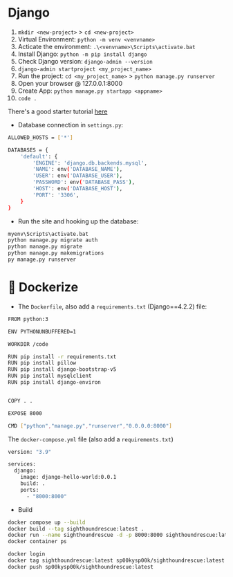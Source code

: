 # Django

1. `mkdir <new-project>` > `cd <new-project>`
2. Virtual Environment: `python -m venv <venvname>`
3. Acticate the environment: `.\<venvname>\Scripts\activate.bat`
4. Install Django: `python -m pip install django`
5. Check Django version: `django-admin --version`
6. `django-admin startproject <my_project_name>`
7. Run the project: `cd <my_project_name>` > `python manage.py runserver`
8. Open your browser @ 127.0.0.1:8000
9. Create App: `python manage.py startapp <appname>`
10. `code .`

There's a good starter tutorial [here](https://www.w3schools.com/django/index.php)
+ Database connection in `settings.py`:

```sh
ALLOWED_HOSTS = ['*']

DATABASES = {
    'default': {
        'ENGINE': 'django.db.backends.mysql',
        'NAME': env('DATABASE_NAME'),
        'USER': env('DATABASE_USER'),
        'PASSWORD': env('DATABASE_PASS'),
        'HOST': env('DATABASE_HOST'),
        'PORT': '3306',
    }
}
```


+ Run the site and hooking up the database:
```sh
myenv\Scripts\activate.bat
python manage.py migrate auth
python manage.py migrate
python manage.py makemigrations
py manage.py runserver
```

# 🐋 Dockerize

+ The `Dockerfile`, also add a `requirements.txt` (Django==4.2.2) file:
```sh
FROM python:3

ENV PYTHONUNBUFFERED=1

WORKDIR /code

RUN pip install -r requirements.txt
RUN pip install pillow
RUN pip install django-bootstrap-v5
RUN pip install mysqlclient
RUN pip install django-environ


COPY . .

EXPOSE 8000

CMD ["python","manage.py","runserver","0.0.0.0:8000"]
```

The `docker-compose.yml` file (also add a `requirements.txt`)

```sh
version: "3.9"

services:
  django:
    image: django-hello-world:0.0.1
    build: .
    ports:
      - "8000:8000"
```

+ Build
```sh
docker compose up --build
docker build --tag sighthoundrescue:latest .
docker run --name sighthoundrescue -d -p 8000:8000 sighthoundrescue:latest
docker container ps

docker login
docker tag sighthoundrescue:latest sp00kysp00k/sighthoundrescue:latest
docker push sp00kysp00k/sighthoundrescue:latest
```
